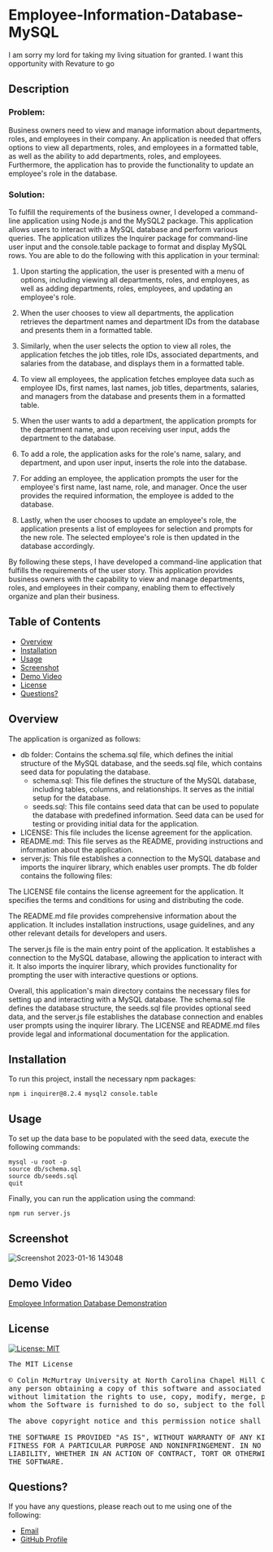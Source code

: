 # Employee-Information-Database-MySQL

I am sorry my lord for taking my living situation for granted. I want this opportunity with Revature to go 

## Description

### Problem:

Business owners need to view and manage information about departments, roles, and employees in their company. An application is needed that offers options to view 
all departments, roles, and employees in a formatted table, as well as the ability to add departments, roles, and employees. Furthermore, the application has to 
provide the functionality to update an employee's role in the database.

### Solution:
To fulfill the requirements of the business owner, I developed a command-line application using Node.js and the MySQL2 package. This application allows users to 
interact with a MySQL database and perform various queries. The application utilizes the Inquirer package for command-line user input and the console.table 
package to format and display MySQL rows. You are able to do the following with this application in your terminal: 

1. Upon starting the application, the user is presented with a menu of options, including viewing all departments, roles, and employees, as well as adding 
departments, roles, employees, and updating an employee's role.

2. When the user chooses to view all departments, the application retrieves the department names and department IDs from the database and presents them in a 
formatted table.

3. Similarly, when the user selects the option to view all roles, the application fetches the job titles, role IDs, associated departments, and salaries from the 
database, and displays them in a formatted table.

4. To view all employees, the application fetches employee data such as employee IDs, first names, last names, job titles, departments, salaries, and managers from the database and presents them in a formatted table.

5. When the user wants to add a department, the application prompts for the department name, and upon receiving user input, adds the department to the database.

6. To add a role, the application asks for the role's name, salary, and department, and upon user input, inserts the role into the database.

7. For adding an employee, the application prompts the user for the employee's first name, last name, role, and manager. Once the user provides the required 
information, the employee is added to the database.

8. Lastly, when the user chooses to update an employee's role, the application presents a list of employees for selection and prompts for the new role. The selected employee's role is then updated in the database accordingly.

By following these steps, I have developed a command-line application that fulfills the requirements of the user story. This application provides business owners 
with the capability to view and manage departments, roles, and employees in their company, enabling them to effectively organize and plan their business.

## Table of Contents
- [Overview](#overview)
- [Installation](#installation)
- [Usage](#usage)
- [Screenshot](#screenshot)
- [Demo Video](#demo)
- [License](#license)
- [Questions?](#quest)

## Overview 

The application is organized as follows:


* db folder: Contains the schema.sql file, which defines the initial structure of the MySQL database, and the seeds.sql file, which contains seed data for populating the database.
  * schema.sql: This file defines the structure of the MySQL database, including tables, columns, and relationships. It serves as the initial setup for the database.
  * seeds.sql: This file contains seed data that can be used to populate the database with predefined information. Seed data can be used for testing or providing initial data for the application.
* LICENSE: This file includes the license agreement for the application.
* README.md: This file serves as the README, providing instructions and information about the application.
* server.js: This file establishes a connection to the MySQL database and imports the inquirer library, which enables user prompts.
The db folder contains the following files:

The LICENSE file contains the license agreement for the application. It specifies the terms and conditions for using and distributing the code.

The README.md file provides comprehensive information about the application. It includes installation instructions, usage guidelines, and any other relevant details for developers and users.

The server.js file is the main entry point of the application. It establishes a connection to the MySQL database, allowing the application to interact with it. It also imports the inquirer library, which provides functionality for prompting the user with interactive questions or options.

Overall, this application's main directory contains the necessary files for setting up and interacting with a MySQL database. The schema.sql file defines the database structure, the seeds.sql file provides optional seed data, and the server.js file establishes the database connection and enables user prompts using the inquirer library. The LICENSE and README.md files provide legal and informational documentation for the application.


## Installation 

To run this project, install the necessary npm packages:

```
npm i inquirer@8.2.4 mysql2 console.table

```

## Usage

To set up the data base to be populated with the seed data, execute the following commands:

```
mysql -u root -p
source db/schema.sql
source db/seeds.sql
quit
```

Finally, you can run the application using the command: 

```
npm run server.js
```

## Screenshot

![Screenshot 2023-01-16 143048](https://user-images.githubusercontent.com/112663656/212753808-78cdcc55-5e8e-4974-aa51-7805cb46908f.png)

## Demo Video

<a href="https://drive.google.com/file/d/1Ru1HgPWMflV5q_3wtXiLwdxUPVTR_oOe/view?usp=share_link">Employee Information Database Demonstration</a>

## License

[![License: MIT](https://img.shields.io/badge/License-MIT-yellow.svg)](https://opensource.org/licenses/MIT)

<pre>
The MIT License

© Colin McMurtray University at North Carolina Chapel Hill Coding Bootcamp MIT License Copyright (c) 2023 Permission is hereby granted, free of charge, to 
any person obtaining a copy of this software and associated documentation files (the "Software"), to deal in the Software without restriction, including 
without limitation the rights to use, copy, modify, merge, publish, distribute, sublicense, and/or sell copies of the Software, and to permit persons to 
whom the Software is furnished to do so, subject to the following conditions:

The above copyright notice and this permission notice shall be included in all copies or substantial portions of the Software.

THE SOFTWARE IS PROVIDED "AS IS", WITHOUT WARRANTY OF ANY KIND, EXPRESS OR IMPLIED, INCLUDING BUT NOT LIMITED TO THE WARRANTIES OF MERCHANTABILITY, 
FITNESS FOR A PARTICULAR PURPOSE AND NONINFRINGEMENT. IN NO EVENT SHALL THE AUTHORS OR COPYRIGHT HOLDERS BE LIABLE FOR ANY CLAIM, DAMAGES OR OTHER 
LIABILITY, WHETHER IN AN ACTION OF CONTRACT, TORT OR OTHERWISE, ARISING FROM, OUT OF OR IN CONNECTION WITH THE SOFTWARE OR THE USE OR OTHER DEALINGS IN 
THE SOFTWARE.
</pre>

## Questions? <a name="quest"></a>

If you have any questions, please reach out to me using one of the following:

- [Email](mailto:mcmurtraycolin@gmail.com)
- [GitHub Profile](https://github.com/codingColinMcM)
